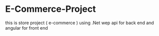 # E-Commerce-Project
this is store project ( e-commerce ) using .Net wep api for back end and angular for front end  
